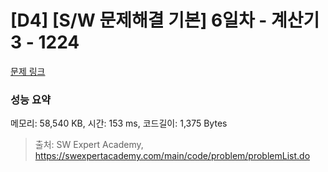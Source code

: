 # [D4] [S/W 문제해결 기본] 6일차 - 계산기3 - 1224 

[문제 링크](https://swexpertacademy.com/main/code/problem/problemDetail.do?contestProbId=AV14tDX6AFgCFAYD) 

### 성능 요약

메모리: 58,540 KB, 시간: 153 ms, 코드길이: 1,375 Bytes



> 출처: SW Expert Academy, https://swexpertacademy.com/main/code/problem/problemList.do